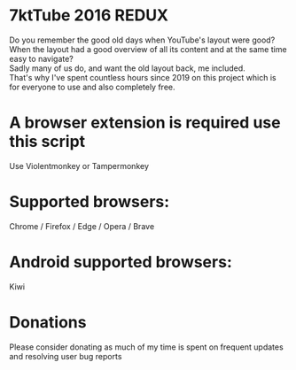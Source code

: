 # 7ktTube 2016 REDUX
Do you remember the good old days when YouTube's layout were good?  
When the layout had a good overview of all its content and at the same time easy to navigate?   
Sadly many of us do, and want the old layout back, me included.   
That's why I've spent countless hours since 2019 on this project which is for everyone to use and also completely free. 
  
# A browser extension is required use this script
Use Violentmonkey or Tampermonkey

# Supported browsers:
Chrome / Firefox / Edge / Opera / Brave

# Android supported browsers:
Kiwi

# Donations
Please consider donating as much of my time is spent on frequent updates and resolving user bug reports
